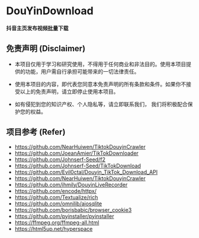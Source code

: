 # DouYinDownload

**抖音主页发布视频批量下载**

## 免责声明 (Disclaimer)

- 本项目仅用于学习和研究使用，不得用于任何商业和非法目的。使用本项目提供的功能，用户需自行承担可能带来的一切法律责任。

- 使用本项目的内容，即代表您同意本免责声明的所有条款和条件。如果你不接受以上的免责声明，请立即停止使用本项目。

- 如有侵犯到您的知识产权、个人隐私等，请立即联系我们， 我们将积极配合保护您的权益。

## 项目参考 (Refer)

- https://github.com/NearHuiwen/TiktokDouyinCrawler
- https://github.com/JoeanAmier/TikTokDownloader
- https://github.com/Johnserf-Seed/f2
- https://github.com/Johnserf-Seed/TikTokDownload
- https://github.com/Evil0ctal/Douyin_TikTok_Download_API
- https://github.com/NearHuiwen/TiktokDouyinCrawler
- https://github.com/ihmily/DouyinLiveRecorder
- https://github.com/encode/httpx/
- https://github.com/Textualize/rich
- https://github.com/omnilib/aiosqlite
- https://github.com/borisbabic/browser_cookie3
- https://github.com/pyinstaller/pyinstaller
- https://ffmpeg.org/ffmpeg-all.html
- https://html5up.net/hyperspace